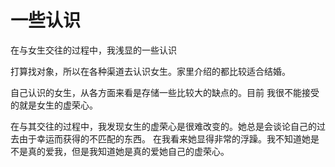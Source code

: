# 一些认识
在与女生交往的过程中，我浅显的一些认识

打算找对象，所以在各种渠道去认识女生。家里介绍的都比较适合结婚。

自己认识的女生，从各方面来看是存储一些比较大的缺点的。目前 我很不能接受的就是女生的虚荣心。

在与其交往的过程中，我发现女生的虚荣心是很难改变的。她总是会谈论自己的过去由于幸运而获得的不匹配的东西。
在我看来她显得非常的浮躁。我不知道她是不是真的爱我，但是我知道她是真的爱她自己的虚荣心。

